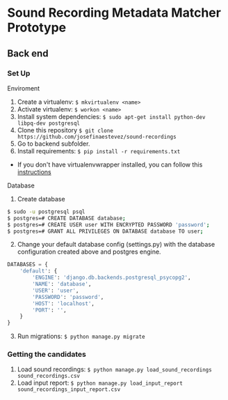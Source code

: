 # Sound Recording Metadata Matcher Prototype

## Back end 

### Set Up

Enviroment

1. Create a virtualenv: `$ mkvirtualenv <name>`
2. Activate virtualenv: `$ workon <name>`
3. Install system dependencies: `$ sudo apt-get install python-dev libpq-dev postgresql`
4. Clone this repository `$ git clone https://github.com/josefinaestevez/sound-recordings`
6. Go to backend subfolder.
5. Install requirements: `$ pip install -r requirements.txt`

* If you don't have virtualenvwrapper installed, you can follow this [instructions](https://virtualenvwrapper.readthedocs.io/en/latest/)

Database

1. Create database

```bash
$ sudo -u postgresql psql
$ postgres=# CREATE DATABASE database;
$ postgres=# CREATE USER user WITH ENCRYPTED PASSWORD 'password';
$ postgres=# GRANT ALL PRIVILEGES ON DATABASE database TO user;
```

2. Change your default database config (settings.py) with the database configuration created above and postgres engine.

```python
DATABASES = {
    'default': {
        'ENGINE': 'django.db.backends.postgresql_psycopg2',
        'NAME': 'database',
        'USER': 'user',
        'PASSWORD': 'password',
        'HOST': 'localhost',
        'PORT': '',
    }
}
```

3. Run migrations: `$ python manage.py migrate`

### Getting the candidates

1. Load sound recordings: `$ python manage.py load_sound_recordings sound_recordings.csv`
2. Load input report: `$ python manage.py load_input_report sound_recordings_input_report.csv`